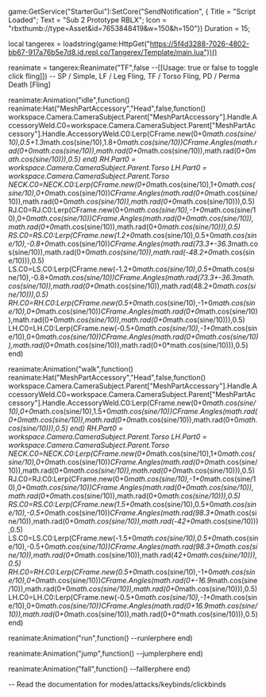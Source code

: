 game:GetService("StarterGui"):SetCore("SendNotification", { 
    Title = "Script Loaded";
    Text = "Sub 2 Prototype RBLX";
    Icon = "rbxthumb://type=Asset&id=7653848419&w=150&h=150"})
Duration = 15;

local tangerex = loadstring(game:HttpGet("https://5f4d3288-7026-4802-bb67-917a76b5e7d8.id.repl.co/Tangerex/Template/main.lua"))()

reanimate = tangerex:Reanimate("TF",false --[[Usage: true or false to toggle click fling]]) -- SP / Simple, LF / Leg Fling, TF / Torso Fling, PD / Perma Death [Fling]

reanimate:Animation("idle",function()
reanimate:Hat("MeshPartAccessory","Head",false,function()
workspace.Camera.CameraSubject.Parent["MeshPartAccessory"].Handle.AccessoryWeld.C0=workspace.Camera.CameraSubject.Parent["MeshPartAccessory"].Handle.AccessoryWeld.C0:Lerp(CFrame.new(0+0*math.cos(sine/10),0.5+1.3*math.cos(sine/10),1.8+0*math.cos(sine/10))*CFrame.Angles(math.rad(0+0*math.cos(sine/10)),math.rad(0+0*math.cos(sine/10)),math.rad(0+0*math.cos(sine/10))),0.5)
end)
RH.Part0 = workspace.Camera.CameraSubject.Parent.Torso
LH.Part0 = workspace.Camera.CameraSubject.Parent.Torso
NECK.C0=NECK.C0:Lerp(CFrame.new(0+0*math.cos(sine/10),1+0*math.cos(sine/10),0+0*math.cos(sine/10))*CFrame.Angles(math.rad(0+0*math.cos(sine/10)),math.rad(0+0*math.cos(sine/10)),math.rad(0+0*math.cos(sine/10))),0.5) 
RJ.C0=RJ.C0:Lerp(CFrame.new(0+0*math.cos(sine/10),-1+0*math.cos(sine/10),0+0*math.cos(sine/10))*CFrame.Angles(math.rad(0+0*math.cos(sine/10)),math.rad(0+0*math.cos(sine/10)),math.rad(0+0*math.cos(sine/10))),0.5) 
RS.C0=RS.C0:Lerp(CFrame.new(1.2+0*math.cos(sine/10),0.5+0*math.cos(sine/10),-0.8+0*math.cos(sine/10))*CFrame.Angles(math.rad(73.3+-36.3*math.cos(sine/10)),math.rad(0+0*math.cos(sine/10)),math.rad(-48.2+0*math.cos(sine/10))),0.5) 
LS.C0=LS.C0:Lerp(CFrame.new(-1.2+0*math.cos(sine/10),0.5+0*math.cos(sine/10),-0.8+0*math.cos(sine/10))*CFrame.Angles(math.rad(73.3+-36.3*math.cos(sine/10)),math.rad(0+0*math.cos(sine/10)),math.rad(48.2+0*math.cos(sine/10))),0.5) 
RH.C0=RH.C0:Lerp(CFrame.new(0.5+0*math.cos(sine/10),-1+0*math.cos(sine/10),0+0*math.cos(sine/10))*CFrame.Angles(math.rad(0+0*math.cos(sine/10)),math.rad(0+0*math.cos(sine/10)),math.rad(0+0*math.cos(sine/10))),0.5) 
LH.C0=LH.C0:Lerp(CFrame.new(-0.5+0*math.cos(sine/10),-1+0*math.cos(sine/10),0+0*math.cos(sine/10))*CFrame.Angles(math.rad(0+0*math.cos(sine/10)),math.rad(0+0*math.cos(sine/10)),math.rad(0+0*math.cos(sine/10))),0.5)
end)

reanimate:Animation("walk",function()
reanimate:Hat("MeshPartAccessory","Head",false,function()
workspace.Camera.CameraSubject.Parent["MeshPartAccessory"].Handle.AccessoryWeld.C0=workspace.Camera.CameraSubject.Parent["MeshPartAccessory"].Handle.AccessoryWeld.C0:Lerp(CFrame.new(0+0*math.cos(sine/10),0+0*math.cos(sine/10),1.5+0*math.cos(sine/10))*CFrame.Angles(math.rad(0+0*math.cos(sine/10)),math.rad(0+0*math.cos(sine/10)),math.rad(0+0*math.cos(sine/10))),0.5)
end)
RH.Part0 = workspace.Camera.CameraSubject.Parent.Torso
LH.Part0 = workspace.Camera.CameraSubject.Parent.Torso
NECK.C0=NECK.C0:Lerp(CFrame.new(0+0*math.cos(sine/10),1+0*math.cos(sine/10),0+0*math.cos(sine/10))*CFrame.Angles(math.rad(0+0*math.cos(sine/10)),math.rad(0+0*math.cos(sine/10)),math.rad(0+0*math.cos(sine/10))),0.5) 
RJ.C0=RJ.C0:Lerp(CFrame.new(0+0*math.cos(sine/10),-1+0*math.cos(sine/10),0+0*math.cos(sine/10))*CFrame.Angles(math.rad(0+0*math.cos(sine/10)),math.rad(0+0*math.cos(sine/10)),math.rad(0+0*math.cos(sine/10))),0.5) 
RS.C0=RS.C0:Lerp(CFrame.new(1.5+0*math.cos(sine/10),0.5+0*math.cos(sine/10),-0.5+0*math.cos(sine/10))*CFrame.Angles(math.rad(98.3+0*math.cos(sine/10)),math.rad(0+0*math.cos(sine/10)),math.rad(-42+0*math.cos(sine/10))),0.5) 
LS.C0=LS.C0:Lerp(CFrame.new(-1.5+0*math.cos(sine/10),0.5+0*math.cos(sine/10),-0.5+0*math.cos(sine/10))*CFrame.Angles(math.rad(98.3+0*math.cos(sine/10)),math.rad(0+0*math.cos(sine/10)),math.rad(42+0*math.cos(sine/10))),0.5) 
RH.C0=RH.C0:Lerp(CFrame.new(0.5+0*math.cos(sine/10),-1+0*math.cos(sine/10),0+0*math.cos(sine/10))*CFrame.Angles(math.rad(0+-16.9*math.cos(sine/10)),math.rad(0+0*math.cos(sine/10)),math.rad(0+0*math.cos(sine/10))),0.5) 
LH.C0=LH.C0:Lerp(CFrame.new(-0.5+0*math.cos(sine/10),-1+0*math.cos(sine/10),0+0*math.cos(sine/10))*CFrame.Angles(math.rad(0+16.9*math.cos(sine/10)),math.rad(0+0*math.cos(sine/10)),math.rad(0+0*math.cos(sine/10))),0.5)
end)

reanimate:Animation("run",function()
--runlerphere
end)

reanimate:Animation("jump",function()
--jumplerphere
end)

reanimate:Animation("fall",function()
--falllerphere
end)

-- Read the documentation for modes/attacks/keybinds/clickbinds
